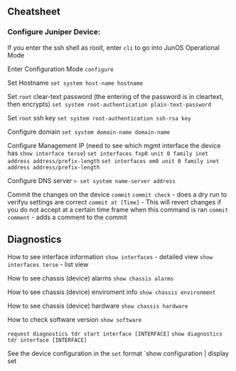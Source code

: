 ## Cheatsheet

### Configure Juniper Device:

If you enter the ssh shell as rooit, enter `cli` to go into JunOS Operational Mode

Enter Configuration Mode
`configure`

Set Hostname
`set system host-name hostname`

Set `root` clear-text password (the entering of the password is in cleartext, then encrypts)
`set system root-authentication plain-text-password`

Set `root` ssh key
`set system root-authentication ssh-rsa key`

Configure domain 
`set system domain-name domain-name`

Configure Management IP (need to see which mgmt interface the device has `show interface terse`)
`set interfaces fxp0 unit 0 family inet address address/prefix-length`
`set interfaces em0 unit 0 family inet address address/prefix-length`

Configure DNS server
`> set system name-server address`

Commit the changes on the device
`commit`
`commit check` - does a dry run to verifyu settings are correct
`commit at [Time]` - This will revert changes if you do not accept at a certain time frame when this command is ran
`commit comment` - adds a comment to the commit

## Diagnostics

How to see interface information
`show interfaces` - detailed view
`show interfaces terse` - list view

How to see chassis (device) alarms
`show chassis alarms`

How to see chassis (device) enviroment info
`show chassis environment`

How to see chassis (device) hardware
`show chassis hardware`

How to check software version
`show software`

`request diagnostics tdr start interface [INTERFACE]`
`show diagnostics tdr interface [INTERFACE]`

See the device configuration in the `set` format
`show configuration | display set
